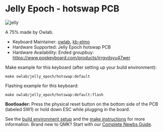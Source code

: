 # Jelly Epoch - hotswap PCB

![jelly](https://i.imgur.com/Hs7tFCgl.jpg)

A 75% made by Owlab.

* Keyboard Maintainer: [owlab](https://github.com/owlab-git), [kb-elmo](https://github.com/kb-elmo)
* Hardware Supported: Jelly Epoch hotswap PCB
* Hardware Availability: Ended groupbuy: https://www.popkeyboard.com/products/jrrgvdsyu47wer

Make example for this keyboard (after setting up your build environment):

    make owlab/jelly_epoch/hotswap:default

Flashing example for this keyboard:

    make owlab/jelly_epoch/hotswap:default:flash

**Bootloader:** Press the physical reset button on the bottom side of the PCB (labeled SW1) or hold down ESC while plugging in the board.

See the [build environment setup](https://docs.qmk.fm/#/getting_started_build_tools) and the [make instructions](https://docs.qmk.fm/#/getting_started_make_guide) for more information. Brand new to QMK? Start with our [Complete Newbs Guide](https://docs.qmk.fm/#/newbs).
